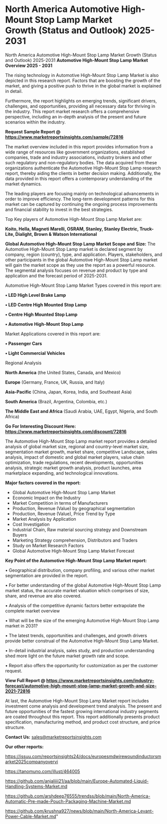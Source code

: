 # North America Automotive High-Mount Stop Lamp Market Growth (Status and Outlook) 2025-2031
North America Automotive High-Mount Stop Lamp Market Growth (Status and Outlook) 2025-2031
<Strong> Automotive High-Mount Stop Lamp Market Overview 2025 - 2031</strong>

The rising technology in Automotive High-Mount Stop Lamp Market is also depicted in this research report. Factors that are boosting the growth of the market, and giving a positive push to thrive in the global market is explained in detail.

Furthermore, the report highlights on emerging trends, significant drivers, challenges, and opportunities, providing all necessary data for thriving in the industry. This report market research offers a comprehensive perspective, including an in-depth analysis of the present and future scenarios within the industry.

<strong>Request Sample Report @ <a href=https://www.marketreportsinsights.com/sample/72816>https://www.marketreportsinsights.com/sample/72816</a></strong>

The market overview included in this report provides information from a wide range of resources like government organizations, established companies, trade and industry associations, industry brokers and other such regulatory and non-regulatory bodies. The data acquired from these organizations authenticate the Automotive High-Mount Stop Lamp research report, thereby aiding the clients in better decision making. Additionally, the data provided in this report offers a contemporary understanding of the market dynamics.

The leading players are focusing mainly on technological advancements in order to improve efficiency. The long-term development patterns for this market can be captured by continuing the ongoing process improvements and financial stability to invest in the best strategies.

Top Key players of Automotive High-Mount Stop Lamp Market are:

<strong>Koito, Hella, Magneti Marelli, OSRAM, Stanley, Stanley Electric, Truck-Lite, Dialight, Brown & Watson International</strong>

<strong><b>Global Automotive High-Mount Stop Lamp Market Scope and Size:</b></strong>
The Automotive High-Mount Stop Lamp market is declared segment by company, region (country), type, and application. Players, stakeholders, and other participants in the global Automotive High-Mount Stop Lamp market will gain the market scope as they use the report as a powerful resource. The segmental analysis focuses on revenue and product by type and application and the forecast period of 2025-2031.

Automotive High-Mount Stop Lamp Market Types covered in this report are:

<strong>• LED High Level Brake Lamp

• LED Centre High Mounted Stop Lamp

• Centre High Mounted Stop Lamp

• Automotive High-Mount Stop Lamp</strong>

Market Applications covered in this report are:

<strong>• Passenger Cars

• Light Commercial Vehicles</strong> 

Regional Analysis

<strong>North America</strong> (the United States, Canada, and Mexico)

<strong>Europe</strong> (Germany, France, UK, Russia, and Italy)

<strong>Asia-Pacific</strong> (China, Japan, Korea, India, and Southeast Asia)

<strong>South America</strong> (Brazil, Argentina, Colombia, etc.)

<strong>The Middle East and Africa</strong> (Saudi Arabia, UAE, Egypt, Nigeria, and South Africa)

<strong>Go For Interesting Discount Here: <a href=https://www.marketreportsinsights.com/discount/72816>https://www.marketreportsinsights.com/discount/72816</a></strong>

The Automotive High-Mount Stop Lamp market report provides a detailed analysis of global market size, regional and country-level market size, segmentation market growth, market share, competitive Landscape, sales analysis, impact of domestic and global market players, value chain optimization, trade regulations, recent developments, opportunities analysis, strategic market growth analysis, product launches, area marketplace expanding, and technological innovations.

<strong><b>Major factors covered in the report:</b></strong>
<ul>
  <li>Global Automotive High-Mount Stop Lamp Market </li>
  <li>Economic Impact on the Industry</li>
  <li>Market Competition in terms of Manufacturers</li>
  <li>Production, Revenue (Value) by geographical segmentation</li>
  <li>Production, Revenue (Value), Price Trend by Type</li>
  <li>Market Analysis by Application</li>
  <li>Cost Investigation</li>
  <li>Industrial Chain, Raw material sourcing strategy and Downstream Buyers</li>
  <li>Marketing Strategy comprehension, Distributors and Traders</li>
  <li>Study on Market Research Factors</li>
  <li>Global Automotive High-Mount Stop Lamp Market Forecast</li>
</ul>

<strong><b>Key Point of the Automotive High-Mount Stop Lamp Market report:</b></strong>

• Geographical distribution, company profiling, and various other market segmentation are provided in the report.

• For better understanding of the global Automotive High-Mount Stop Lamp market status, the accurate market valuation which comprises of size, share, and revenue are also covered.

• Analysis of the competitive dynamic factors better extrapolate the complete market overview

• What will be the size of the emerging Automotive High-Mount Stop Lamp market in 2031?

• The latest trends, opportunities and challenges, and growth drivers provide better construal of the Automotive High-Mount Stop Lamp Market.

• In-detail industrial analysis, sales study, and production understanding shed more light on the future market growth rate and scope.

• Report also offers the opportunity for customization as per the customer request.

<strong><b>View Full Report @ <a href=https://www.marketreportsinsights.com/industry-forecast/automotive-high-mount-stop-lamp-market-growth-and-size-2021-72816>https://www.marketreportsinsights.com/industry-forecast/automotive-high-mount-stop-lamp-market-growth-and-size-2021-72816</a></b></strong>


At last, the Automotive High-Mount Stop Lamp Market report includes investment come analysis and development trend analysis. The present and future opportunities of the fastest growing international industry segments are coated throughout this report. This report additionally presents product specification, manufacturing method, and product cost structure, and price structure.

<strong>Contact Us:</strong>
sales@marketreportsinsights.com

<strong>Our other reports:</strong>

<a href=https://issuu.com/reportsinsights24/docs/europesmdwirewoundinductorsmarket2025companyovervi>https://issuu.com/reportsinsights24/docs/europesmdwirewoundinductorsmarket2025companyovervi</a>

<a href=https://tanomuno.com/illust/464005>https://tanomuno.com/illust/464005</a>

<a href=https://github.com/anjaliiii21/aa/blob/main/Europe-Automated-Liquid-Handling-Systems-Market.md>https://github.com/anjaliiii21/aa/blob/main/Europe-Automated-Liquid-Handling-Systems-Market.md</a>

<a href=https://github.com/arshdeep76555/trendss/blob/main/North-America-Automatic-Pre-made-Pouch-Packaging-Machine-Market.md>https://github.com/arshdeep76555/trendss/blob/main/North-America-Automatic-Pre-made-Pouch-Packaging-Machine-Market.md</a>

<a href=https://github.com/krushna927/news/blob/main/North-America-Levant-Power-Cable-Market.md>https://github.com/krushna927/news/blob/main/North-America-Levant-Power-Cable-Market.md</a>"
